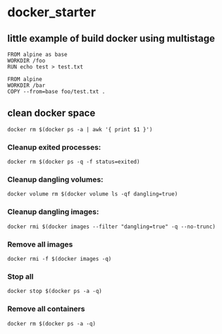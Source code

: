 # docker_starter


## little example of build docker using multistage

```
FROM alpine as base
WORKDIR /foo
RUN echo test > test.txt

FROM alpine
WORKDIR /bar
COPY --from=base foo/test.txt .
```

## clean docker space

```
docker rm $(docker ps -a | awk '{ print $1 }')
```

### Cleanup exited processes:
```
docker rm $(docker ps -q -f status=exited)
```
### Cleanup dangling volumes:
```
docker volume rm $(docker volume ls -qf dangling=true)
```
### Cleanup dangling images:
```
docker rmi $(docker images --filter "dangling=true" -q --no-trunc)
```
### Remove all images
```
docker rmi -f $(docker images -q)
```
### Stop all
```
docker stop $(docker ps -a -q)
```
### Remove all containers
```
docker rm $(docker ps -a -q)
```
